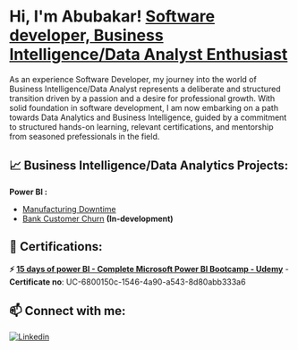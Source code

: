 # Hi, I'm Abubakar! [Software developer, Business Intelligence/Data Analyst Enthusiast]()

As an experience Software Developer, my journey into the world of Business Intelligence/Data Analyst represents a deliberate and structured transition driven by a passion
and a desire for professional growth. With solid foundation in software development, I am now embarking on a path towards Data Analytics and Business Intelligence, 
guided by a commitment to structured hands-on learning, relevant certifications, and mentorship from seasoned prefessionals in the field.


## :chart_with_upwards_trend: Business Intelligence/Data Analytics Projects:
**Power BI :**
- [Manufacturing Downtime](https://github.com/princeabdul99/soda_bottling_production_line)
- [Bank Customer Churn](https://github.com/princeabdul99/bank_customer) **(In-development)**

## 🥇 Certifications:
**⚡ [15 days of power BI - Complete Microsoft Power BI Bootcamp - Udemy](https://www.udemy.com/certificate/UC-6800150c-1546-4a90-a543-8d80abb333a6/)** - **Certificate no**:  UC-6800150c-1546-4a90-a543-8d80abb333a6






## 📫 Connect with me:
[![Linkedin](https://i.sstatic.net/gVE0j.png)](https://www.linkedin.com/in/abubakar-abdullahi/)
<!---
- 👋 Hi, I’m @princeabdul99
- 👀 I’m interested in ...
- 🌱 I’m currently learning ...
- 💞️ I’m looking to collaborate on ...
- 📫 How to reach me ...
- 😄 Pronouns: ...
- ⚡ Fun fact: ...
--->
<!---
princeabdul99/princeabdul99 is a ✨ special ✨ repository because its `README.md` (this file) appears on your GitHub profile.
You can click the Preview link to take a look at your changes.
--->
